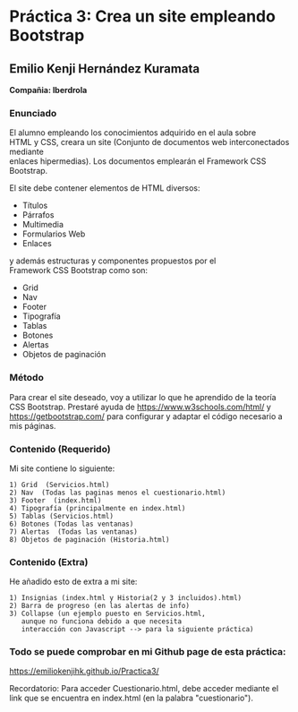 # Práctica 3: Crea un site empleando Bootstrap

  

## Emilio Kenji Hernández Kuramata

  

**Compañia: Iberdrola**
  
### Enunciado

El alumno empleando los conocimientos adquirido en el aula sobre   
HTML y CSS, creara un site (Conjunto de documentos web interconectados mediante   
enlaces hipermedias). Los documentos emplearán el Framework CSS Bootstrap.  
  
El site debe contener elementos de HTML diversos:  
  
- Títulos  
- Párrafos  
- Multimedia  
- Formularios Web  
- Enlaces  
  
y además estructuras y componentes propuestos por el   
Framework CSS Bootstrap como son:  
   
- Grid  
- Nav  
- Footer  
- Tipografía  
- Tablas   
- Botones  
- Alertas  
- Objetos de paginación

### Método

Para crear el site deseado, voy a utilizar lo que he aprendido de la teoría CSS Bootstrap. Prestaré ayuda de https://www.w3schools.com/html/  y https://getbootstrap.com/ para configurar y adaptar el código necesario a mis páginas.

### Contenido (Requerido)

Mi site contiene lo siguiente:

	1) Grid  (Servicios.html)
	2) Nav  (Todas las paginas menos el cuestionario.html)
	3) Footer  (index.html)
	4) Tipografía (principalmente en index.html)
	5) Tablas (Servicios.html)
	6) Botones (Todas las ventanas)
	7) Alertas  (Todas las ventanas)
	8) Objetos de paginación (Historia.html)

### Contenido (Extra)

He añadido esto de extra a mi site:

	1) Insignias (index.html y Historia(2 y 3 incluidos).html)
	2) Barra de progreso (en las alertas de info)
	3) Collapse (un ejemplo puesto en Servicios.html, 
	   aunque no funciona debido a que necesita 
	   interacción con Javascript --> para la siguiente práctica)

### Todo se puede comprobar en mi Github page de esta práctica:

https://emiliokenjihk.github.io/Practica3/

Recordatorio: Para acceder Cuestionario.html, debe acceder mediante el link que se encuentra en index.html (en la palabra "cuestionario").